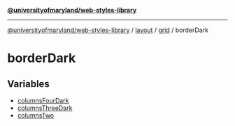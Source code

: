[**@universityofmaryland/web-styles-library**](../../../../../README.md)

***

[@universityofmaryland/web-styles-library](../../../../../README.md) / [layout](../../../../README.md) / [grid](../../README.md) / borderDark

# borderDark

## Variables

- [columnsFourDark](variables/columnsFourDark.md)
- [columnsThreeDark](variables/columnsThreeDark.md)
- [columnsTwo](variables/columnsTwo.md)
